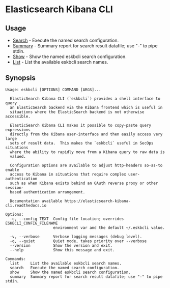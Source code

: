 # Elasticsearch Kibana CLI

## Usage
* [Search](search) - Execute the named search configuration.
* [Summary](summary) - Summary report for search result datafile; use "-" to pipe stdin.
* [Show](show) - Show the named eskbcli search configuration.
* [List](list) - List the available eskbcli search names.

## Synopsis
```text
Usage: eskbcli [OPTIONS] COMMAND [ARGS]...

  ElasticSearch Kibana CLI (`eskbcli`) provides a shell interface to query
  an ElasticSearch backend via the Kibana frontend which is useful in
  situations where the ElasticSearch backend is not otherwise accessible.

  ElasticSearch Kibana CLI makes it possible to copy-paste query expressions
  directly from the Kibana user-interface and then easily access very large
  sets of result data.  This makes the `eskbcli` useful in SecOps situations
  where the ability to rapidly move from a Kibana query to raw data is
  valued.

  Configuration options are available to adjust http-headers so-as-to enable
  access to Kibana in situations that require complex user-authentication
  such as when Kibana exists behind an OAuth reverse proxy or other session-
  based authentication arrangement.

  Documentation available https://elasticsearch-kibana-cli.readthedocs.io

Options:
  -c, --config TEXT  Config file location; overrides ESKBCLI_CONFIG_FILENAME
                     environment var and the default ~/.eskbcli value.

  -v, --verbose      Verbose logging messages (debug level).
  -q, --quiet        Quiet mode, takes priority over --verbose
  --version          Show the version and exit.
  --help             Show this message and exit.

Commands:
  list     List the available eskbcli search names.
  search   Execute the named search configuration.
  show     Show the named eskbcli search configuration.
  summary  Summary report for search result datafile; use "-" to pipe stdin.
```